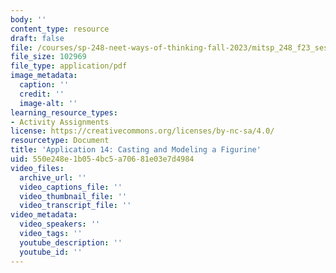 ```yaml
---
body: ''
content_type: resource
draft: false
file: /courses/sp-248-neet-ways-of-thinking-fall-2023/mitsp_248_f23_ses07_app14.pdf
file_size: 102969
file_type: application/pdf
image_metadata:
  caption: ''
  credit: ''
  image-alt: ''
learning_resource_types:
- Activity Assignments
license: https://creativecommons.org/licenses/by-nc-sa/4.0/
resourcetype: Document
title: 'Application 14: Casting and Modeling a Figurine'
uid: 550e248e-1b05-4bc5-a706-81e03e7d4984
video_files:
  archive_url: ''
  video_captions_file: ''
  video_thumbnail_file: ''
  video_transcript_file: ''
video_metadata:
  video_speakers: ''
  video_tags: ''
  youtube_description: ''
  youtube_id: ''
---
```

